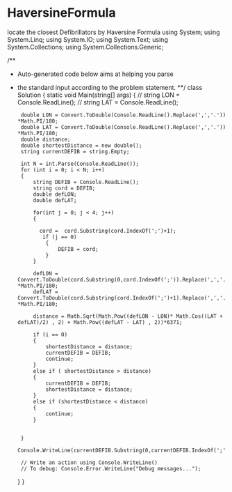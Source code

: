 # HaversineFormula
locate the closest Defibrillators by Haversine Formula
using System;
using System.Linq;
using System.IO;
using System.Text;
using System.Collections;
using System.Collections.Generic;

/**
 * Auto-generated code below aims at helping you parse
 * the standard input according to the problem statement.
 **/
class Solution
{
    static void Main(string[] args)
    {
       // string LON = Console.ReadLine();
     //   string LAT = Console.ReadLine();
        
        double LON = Convert.ToDouble(Console.ReadLine().Replace(',','.')) *Math.PI/180;
        double LAT = Convert.ToDouble(Console.ReadLine().Replace(',','.')) *Math.PI/180;
        double distance;
        double shortestDistance = new double();
        string currentDEFIB = string.Empty;
        
        int N = int.Parse(Console.ReadLine());
        for (int i = 0; i < N; i++)
        {
            string DEFIB = Console.ReadLine();
            string cord = DEFIB;
            double defLON;
            double defLAT;
            
            for(int j = 0; j < 4; j++)
            {
               
              cord =  cord.Substring(cord.IndexOf(';')+1);
               if (j == 0)
                {
                    DEFIB = cord;
                }
            }
            
            defLON = Convert.ToDouble(cord.Substring(0,cord.IndexOf(';')).Replace(',','.')) *Math.PI/180;
            defLAT = Convert.ToDouble(cord.Substring(cord.IndexOf(';')+1).Replace(',','.')) *Math.PI/180;
            
            distance = Math.Sqrt(Math.Pow((defLON - LON)* Math.Cos((LAT + defLAT)/2) , 2) + Math.Pow((defLAT - LAT) , 2))*6371;
            
            if (i == 0)
            {
                shortestDistance = distance;
                currentDEFIB = DEFIB;
                continue;
            }
            else if ( shortestDistance > distance)
            {
                currentDEFIB = DEFIB;
                shortestDistance = distance;
            }
            else if (shortestDistance < distance)
            {
                continue;
            }
            
            
        }
        Console.WriteLine(currentDEFIB.Substring(0,currentDEFIB.IndexOf(';')));

        // Write an action using Console.WriteLine()
        // To debug: Console.Error.WriteLine("Debug messages...");

        
    }
}
